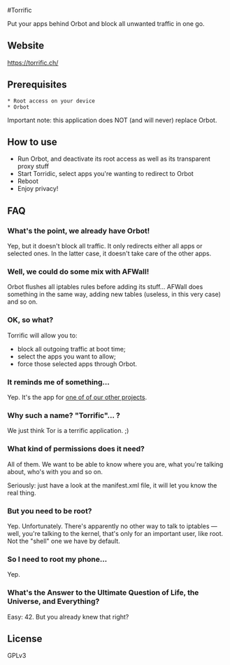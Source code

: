 #Torrific

Put your apps behind Orbot and block all unwanted traffic in one go.

## Website
https://torrific.ch/

## Prerequisites
    * Root access on your device
    * Orbot

Important note: this application does NOT (and will never) replace Orbot.

## How to use

  * Run Orbot, and deactivate its root access as well as its transparent proxy stuff
  * Start Torridic, select apps you're wanting to redirect to Orbot
  * Reboot
  * Enjoy privacy!

## FAQ

### What's the point, we already have Orbot!
Yep, but it doesn't block all traffic. It only redirects either all apps or selected ones. In the latter case, it doesn't take care of the other apps.

### Well, we could do some mix with AFWall!
Orbot flushes all iptables rules before adding its stuff… AFWall does something in the same way, adding new tables (useless, in this very case) and so on.

### OK, so what?
Torrific will allow you to:
 * block all outgoing traffic at boot time;
 * select the apps you want to allow;
 * force those selected apps through Orbot.

### It reminds me of something…
Yep. It's the app for [one of of our other projects](https://github.com/EthACKdotOrg/nexus4-iptables).

### Why such a name? "Torrific"… ?
We just think Tor is a terrific application. ;)

### What kind of permissions does it need?
All of them. We want to be able to know where you are, what you're talking about, who's with you and so on.
</troll>

Seriously: just have a look at the manifest.xml file, it will let you know the real thing.

### But you need to be root?
Yep. Unfortunately. There's apparently no other way to talk to iptables — well, you're talking to the kernel, that's only for an important user, like root. Not the "shell" one we have by default.

### So I need to root my phone…
Yep.

### What's the Answer to the Ultimate Question of Life, the Universe, and Everything?
Easy: 42. But you already knew that right?

## License
GPLv3
